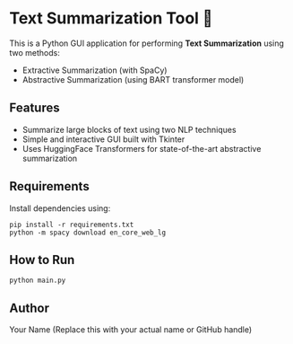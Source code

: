# Text Summarization Tool 📝

This is a Python GUI application for performing **Text Summarization** using two methods:
- Extractive Summarization (with SpaCy)
- Abstractive Summarization (using BART transformer model)

## Features
- Summarize large blocks of text using two NLP techniques
- Simple and interactive GUI built with Tkinter
- Uses HuggingFace Transformers for state-of-the-art abstractive summarization

## Requirements
Install dependencies using:
```
pip install -r requirements.txt
python -m spacy download en_core_web_lg
```

## How to Run
```
python main.py
```

## Author
Your Name (Replace this with your actual name or GitHub handle)

